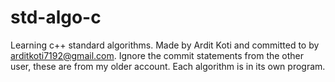 # std-algo-c
Learning c++ standard algorithms.
Made by Ardit Koti and committed to by arditkoti7192@gmail.com.
Ignore the commit statements from the other user, these are from my older account.
Each algorithm is in its own program.
